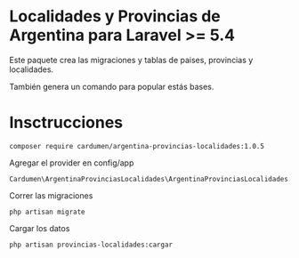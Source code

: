 # Localidades y Provincias de Argentina para Laravel >= 5.4

Este paquete crea las migraciones y tablas de paises, provincias y localidades.

También genera un comando para popular estás bases.

# Insctrucciones

```
composer require cardumen/argentina-provincias-localidades:1.0.5
```


Agregar el provider en config/app 

```
Cardumen\ArgentinaProvinciasLocalidades\ArgentinaProvinciasLocalidades::class,
```

Correr las migraciones

```
php artisan migrate
```

Cargar los datos

```
php artisan provincias-localidades:cargar
```



